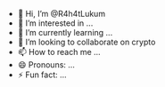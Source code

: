 - 👋 Hi, I’m @R4h4tLukum
- 👀 I’m interested in ...
- 🌱 I’m currently learning ...
- 💞️ I’m looking to collaborate on crypto 
- 📫 How to reach me ...
- 😄 Pronouns: ...
- ⚡ Fun fact: ...

<!---
R4h4tLukum/R4h4tLukum is a ✨ special ✨ repository because its `README.md` (this file) appears on your GitHub profile.
You can click the Preview link to take a look at your changes.
--->
